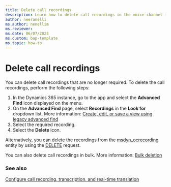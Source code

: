 ```yaml
---
title: Delete call recordings
description: Learn how to delete call recordings in the voice channel in Omnichannel for Customer Service.
author: neeranelli
ms.author: nenellim
ms.reviewer:
ms.date: 06/07/2023
ms.custom: bap-template
ms.topic: how-to
---
```


# Delete call recordings
You can delete call recordings that are no longer required. To delete the call recordings, perform the following steps:

1. In the Dynamics 365 instance, go to the app and select the **Advanced Find** icon displayed on the menu.
1. On the **Advanced Find** page, select **Recordings** in the **Look for** dropdown list. More information: [Create, edit, or save a view using legacy advanced find](/power-apps/user/advanced-find#create-edit-or-save-a-view-using-legacy-advanced-find)
1. Select the required recording.
1. Select the **Delete** icon.

Alternatively, you can delete the recordings from the [msdyn_ocrecording](../develop/reference/entities/msdyn_ocrecording.md) entity by using the [DELETE](/power-apps/developer/data-platform/webapi/update-delete-entities-using-web-api) request.

You can also delete call recordings in bulk. More information: [Bulk deletion](/power-platform/admin/delete-bulk-records)

### See also

[Configure call recording, transcription, and real-time translation](voice-channel-configure-transcripts.md)